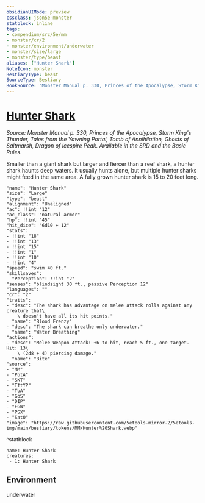 ```yaml
---
obsidianUIMode: preview
cssclass: json5e-monster
statblock: inline
tags:
- compendium/src/5e/mm
- monster/cr/2
- monster/environment/underwater
- monster/size/large
- monster/type/beast
aliases: ["Hunter Shark"]
NoteIcon: monster
BestiaryType: beast
SourceType: Bestiary
BookSource: "Monster Manual p. 330, Princes of the Apocalypse, Storm King's Thunder, Tales from the Yawning Portal, Tomb of Annihilation, Ghosts of Saltmarsh, Dragon of Icespire Peak. Available in the SRD and the Basic Rules."
---
```

# [Hunter Shark](2-Mechanics/CLI/bestiary/beast/hunter-shark.md)
*Source: Monster Manual p. 330, Princes of the Apocalypse, Storm King's Thunder, Tales from the Yawning Portal, Tomb of Annihilation, Ghosts of Saltmarsh, Dragon of Icespire Peak. Available in the SRD and the Basic Rules.*  

Smaller than a giant shark but larger and fiercer than a reef shark, a hunter shark haunts deep waters. It usually hunts alone, but multiple hunter sharks might feed in the same area. A fully grown hunter shark is 15 to 20 feet long.

```statblock
"name": "Hunter Shark"
"size": "Large"
"type": "beast"
"alignment": "Unaligned"
"ac": !!int "12"
"ac_class": "natural armor"
"hp": !!int "45"
"hit_dice": "6d10 + 12"
"stats":
- !!int "18"
- !!int "13"
- !!int "15"
- !!int "1"
- !!int "10"
- !!int "4"
"speed": "swim 40 ft."
"skillsaves":
  "Perception": !!int "2"
"senses": "blindsight 30 ft., passive Perception 12"
"languages": ""
"cr": "2"
"traits":
- "desc": "The shark has advantage on melee attack rolls against any creature that\
    \ doesn't have all its hit points."
  "name": "Blood Frenzy"
- "desc": "The shark can breathe only underwater."
  "name": "Water Breathing"
"actions":
- "desc": "Melee Weapon Attack: +6 to hit, reach 5 ft., one target. Hit: 13\
    \ (2d8 + 4) piercing damage."
  "name": "Bite"
"source":
- "MM"
- "PotA"
- "SKT"
- "TftYP"
- "ToA"
- "GoS"
- "DIP"
- "EGW"
- "PSX"
- "SatO"
"image": "https://raw.githubusercontent.com/5etools-mirror-2/5etools-img/main/bestiary/tokens/MM/Hunter%20Shark.webp"
```
^statblock

```encounter-table
name: Hunter Shark
creatures:
 - 1: Hunter Shark
```

## Environment

underwater